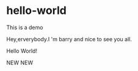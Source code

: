 # hello-world
This is a demo

Hey,erverybody.I 'm barry and nice to see you all.


Hello World!

NEW
NEW